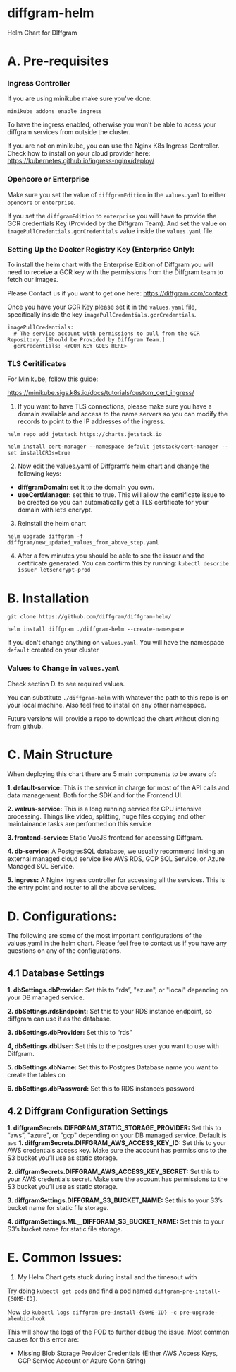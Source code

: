 # diffgram-helm
Helm Chart for DIffgram

# A. Pre-requisites

### Ingress Controller
If you are using minikube make sure you've done:

`minikube addons enable ingress`

To have the ingress enabled, otherwise you won't be able to acess your diffgram services from outside the cluster.

If you are not on minikube, you can use the Nginx K8s Ingress Controller. Check how to install on your cloud provider here: https://kubernetes.github.io/ingress-nginx/deploy/

### Opencore or Enterprise

Make sure you set the value of  `diffgramEdition` in the `values.yaml` to either `opencore`
or `enterprise`.

If you set the `diffgramEdition` to `enterprise` you will have to provide the GCR credentials 
Key (Provided by the Diffgram Team). And set the value on `imagePullCredentials.gcrCredentials` value inside the `values.yaml` file.
### Setting Up the Docker Registry Key (Enterprise Only):

To install the helm chart with the Enterprise Edition of Diffgram you will need to receive a GCR key with the permissions from
the Diffgram team to fetch our images.

Please Contact us if you want  to get one here:  https://diffgram.com/contact

Once you have your GCR Key please set it in the `values.yaml` file, specifically inside the
key `imagePullCredentials.gcrCredentials`.


```
imagePullCredentials:
  # The service account with permissions to pull from the GCR Repository. [Should be Provided by Diffgram Team.]
  gcrCredentials: <YOUR KEY GOES HERE>
```



### TLS Ceritificates
For Minikube, follow this guide: 

https://minikube.sigs.k8s.io/docs/tutorials/custom_cert_ingress/


1. If you want to have TLS connections, please make sure you have a domain available and access to the name servers so you can modify the records to point to the IP addresses of the ingress.

`helm repo add jetstack https://charts.jetstack.io`

`helm install cert-manager --namespace default jetstack/cert-manager --set installCRDs=true`

2. Now edit the values.yaml of Diffgram’s helm chart and change the following keys:
 - **diffgramDomain:** set it to the domain you own.
 - **useCertManager:** set this to true. This will allow the certificate issue to be created so you can automatically get a TLS certificate for your domain with let’s encrypt.

3. Reinstall the helm chart


`helm upgrade diffgram -f diffgram/new_updated_values_from_above_step.yaml`

4. After a few minutes you should be able to see the issuer and the certificate generated. You can confirm this by running:
`kubectl describe issuer letsencrypt-prod`

# B. Installation
`git clone https://github.com/diffgram/diffgram-helm/`

`helm install diffgram ./diffgram-helm --create-namespace`

If you don't change anything on `values.yaml`. You will have the namespace `default` created on your cluster

### Values to Change in `values.yaml`
Check section D. to see required values.



You can substitute `./diffgram-helm` with whatever the path to this repo is on your local machine. Also feel free to install on any other namespace.

Future versions will provide a repo to download the chart without cloning from github.

# C. Main Structure
When deploying this chart there are 5 main components to be aware of:

**1. default-service:** This is the service in charge for most of the API calls and data management. Both for the SDK and for the Frontend UI.

**2. walrus-service:** This is a long running service for CPU intensive processing. Things like video, splitting, huge files copying and other maintainance tasks are performed on this service

**3. frontend-service:** Static VueJS frontend for accessing Diffgram.

**4. db-service:** A PostgresSQL database, we usually recommend linking an external managed cloud service like AWS RDS, GCP SQL Service, or Azure Managed SQL Service.

**5. ingress:** A Nginx ingress controller for accessing all the services. This is the entry point and router to all the above services.


# D. Configurations:
The following are some of the most important configurations of the values.yaml in the helm chart. Please feel free to contact us if you have any questions on any of the configurations.
## 4.1 Database Settings
**1. dbSettings.dbProvider:** Set this to “rds”, "azure", or "local" depending on your DB managed service.

**2. dbSettings.rdsEndpoint:** Set this to your RDS instance endpoint, so diffgram can use it as the database.

**3. dbSettings.dbProvider:** Set this to “rds”

**4, dbSettings.dbUser:** Set this to the postgres user you want to use with Diffgram.

**5. dbSettings.dbName:** Set this to Postgres Database name you want to create the tables on

**6. dbSettings.dbPassword:** Set this to RDS instance’s password

## 4.2 Diffgram Configuration Settings
**1. diffgramSecrets.DIFFGRAM_STATIC_STORAGE_PROVIDER:** Set this to “aws”, "azure", or "gcp" depending on your DB managed service. Default is `aws`
**1. diffgramSecrets.DIFFGRAM_AWS_ACCESS_KEY_ID:** Set this to your AWS credentials access key. Make sure the account has permissions to the S3 bucket you’ll use as static storage.

**2. diffgramSecrets.DIFFGRAM_AWS_ACCESS_KEY_SECRET:** Set this to your AWS credentials secret. Make sure the account has permissions to the S3 bucket you’ll use as static storage.

**3. diffgramSettings.DIFFGRAM_S3_BUCKET_NAME:** Set this to your S3’s bucket name for static file storage.

**4. diffgramSettings.ML__DIFFGRAM_S3_BUCKET_NAME:** Set this to your S3’s bucket name for static file storage.

# E. Common Issues:

1. My Helm Chart gets stuck during install and the timesout with 

Try doing `kubectl get pods` and find a pod named `diffgram-pre-install-{SOME-ID}`.

Now do `kubectl logs diffgram-pre-install-{SOME-ID} -c pre-upgrade-alembic-hook`

This will show the logs of the POD to further debug the issue. Most common causes for this error are:

- Missing Blob Storage Provider Credentials (Either AWS Access Keys, GCP Service Account or Azure Conn String)


